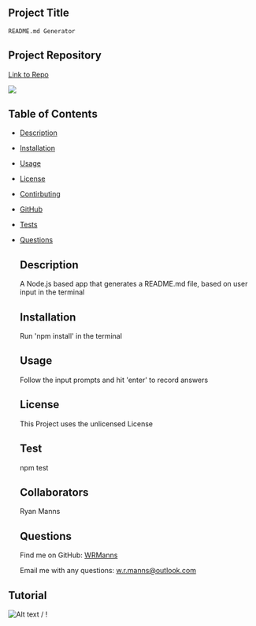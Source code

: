 ## Project Title
    README.md Generator
    
  ## Project Repository

  [Link to Repo](https://github.com/WRManns/readme.md-generator)

  [<img src="https://img.shields.io/badge/license-unlicensed-brightgreen.svg?logo=LOGO">](https://img.shields.io/badge/license-unlicensed-brightgreen)

   ## Table of Contents

- [Description](#description)
- [Installation](#installation)
- [Usage](#usage)
- [License](#license)
- [Contirbuting](#collaborators)
- [GitHub](#github)
- [Tests](#tests)
- [Questions](#questions)

    ## Description

    A Node.js based app that generates a README.md file, based on user input in the terminal

    ## Installation

    Run 'npm install' in the terminal

    ## Usage

    Follow the input prompts and hit 'enter' to record answers

    ## License
  This Project uses the unlicensed License

    ## Test

    npm test

    ## Collaborators

    Ryan Manns

    ## Questions
    
    Find me on GitHub: [WRManns](https://github.com/WRManns)
    
    Email me with any questions: w.r.manns@outlook.com  


## Tutorial
![ Alt text](./assets/README_Tutorial.gif) / ! [](./assets/README_Tutorial.gif)
